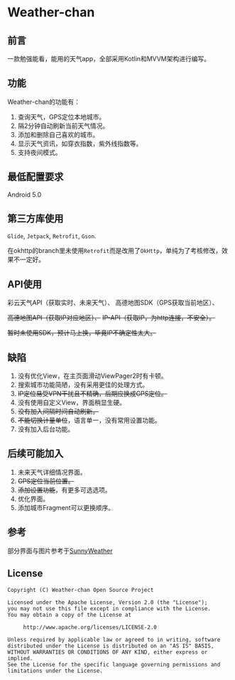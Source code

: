 # Weather-chan

## 前言
一款勉强能看，能用的天气app，全部采用Kotlin和MVVM架构进行编写。

## 功能
Weather-chan的功能有：
1. 查询天气，GPS定位本地城市。
2. 隔2分钟自动刷新当前天气情况。
3. 添加和删除自己喜欢的城市。
4. 显示天气资讯，如穿衣指数，紫外线指数等。
5. 支持夜间模式。

## 最低配置要求
Android 5.0

## 第三方库使用
`Glide`, `Jetpack`, `Retrofit`, `Gson`.

在okhttp的branch里未使用`Retrofit`而是改用了`OkHttp`，单纯为了考核修改，效果不一定好。

## API使用
彩云天气API（获取实时、未来天气）、
高德地图SDK（GPS获取当前地区）、

~~高德地图API（获取IP对应地区）、~~
~~IP-API（获取IP，为http连接，不安全）。~~

~~暂时未使用SDK，预计马上换，毕竟IP不确定性太大。~~

## 缺陷
1. 没有优化View，在主页面滑动ViewPager2时有卡顿。
2. 搜索城市功能简陋，没有采用更佳的处理方式。
3. ~~IP定位易受VPN干扰且不精确，后期应换成GPS定位。~~
4. 没有使用自定义View，界面稍显生硬。
5. ~~没有加入间隔时间自动刷新。~~
6. ~~不能切换计量单位~~，语言单一，没有常用设置功能。
7. 没有加入后台功能。

## 后续可能加入
1. 未来天气详细情况界面。
2. ~~GPS定位当前位置。~~
3. ~~添加设置功能~~，有更多可选选项。
4. 优化界面。
5. 添加城市Fragment可以更换顺序。

## 参考
部分界面与图片参考于[SunnyWeather](https://github.com/guolindev/SunnyWeather)

## License
```
Copyright (C) Weather-chan Open Source Project

Licensed under the Apache License, Version 2.0 (the "License");
you may not use this file except in compliance with the License.
You may obtain a copy of the License at

     http://www.apache.org/licenses/LICENSE-2.0
     
Unless required by applicable law or agreed to in writing, software
distributed under the License is distributed on an "AS IS" BASIS,
WITHOUT WARRANTIES OR CONDITIONS OF ANY KIND, either express or implied.
See the License for the specific language governing permissions and
limitations under the License.
